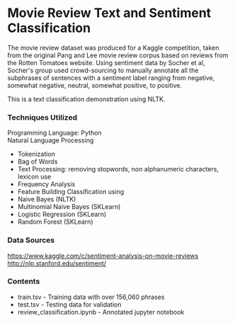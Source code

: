 # Movie Review Text and Sentiment Classification

The movie review dataset was produced for a Kaggle competition, taken from the original Pang and Lee movie review corpus based on reviews from the Rotten Tomatoes website. Using sentiment data by Socher et al, Socher's group used crowd-sourcing to manually annotate all the subphrases of sentences with a sentiment label ranging from negative, somewhat negative, neutral, somewhat positive, to positive.

This is a text classification demonstration using NLTK.

### Techniques Utilized

Programming Language: Python<br>
Natural Language Processing<br>
- Tokenization
- Bag of Words
- Text Processing: removing stopwords, non alphanumeric characters, lexicon use
- Frequency Analysis
- Feature Building
Classification using<br>
- Naive Bayes (NLTK)
- Multinomial Naive Bayes (SKLearn)
- Logistic Regression (SKLearn)
- Random Forest (SKLearn)

### Data Sources
https://www.kaggle.com/c/sentiment-analysis-on-movie-reviews
http://nlp.stanford.edu/sentiment/

### Contents
- train.tsv - Training data with over 156,060 phrases
- test.tsv - Testing data for validation
- review_classification.ipynb - Annotated jupyter notebook
